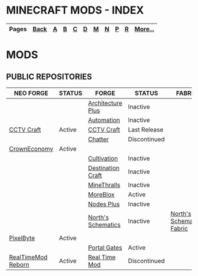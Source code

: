 # MINECRAFT MODS - INDEX
| Pages | [Back](https://github.com/northwesttrees-gaming) | [A](https://github.com/northwesttrees-gaming/.github/tree/main/pages/a) | [B](https://github.com/northwesttrees-gaming/.github/tree/main/pages/b) | [C](https://github.com/northwesttrees-gaming/.github/tree/main/pages/c) | [D](https://github.com/northwesttrees-gaming/.github/tree/main/pages/d) | [M](https://github.com/northwesttrees-gaming/.github/tree/main/pages/m) | [N](https://github.com/northwesttrees-gaming/.github/tree/main/pages/n) | [P](https://github.com/northwesttrees-gaming/.github/tree/main/pages/p) | [R](https://github.com/northwesttrees-gaming/.github/tree/main/pages/r) | [More...](https://github.com/northwesttrees-gaming/.github/blob/main/pages/_more) |
| --- | --- | --- | --- | --- | --- | --- | --- | --- | --- | --- |

# MODS
## PUBLIC REPOSITORIES
| NEO FORGE | STATUS | FORGE | STATUS | FABRIC | STATUS | 
| --- | --- | --- | --- | --- | --- |
| | | [Architecture Plus](https://github.com/northwesttrees-gaming/Architecture-Plus) | Inactive | | |
| | | [Automation](https://github.com/northwesttrees-gaming/NWTG-Automation) | Inactive | | |
| [CCTV Craft](https://github.com/northwesttrees-gaming/CCTVCraft-NeoForge) | Active | [CCTV Craft](https://github.com/northwesttrees-gaming/CCTVCraft-Forge) | Last Release | | |
| | | [Chatter](https://github.com/northwesttrees-gaming/Chatter) | Discontinued | | | 
| [CrownEconomy](https://github.com/northwesttrees-gaming/CrownEconomy) | Active | | | | |
| | | [Cultivation](https://github.com/northwesttrees-gaming/Cultivation) | Inactive | | |
| | | [Destination Craft](https://github.com/northwesttrees-gaming/Destination-Craft) | Inactive | | |
| | | [MineThralls](https://github.com/northwesttrees-gaming/MineThralls) | Inactive | | |
| | | [MoreBlox](https://github.com/northwesttrees-gaming/MoreBlox) | Active | | |
| | | [Nodes Plus](https://github.com/northwesttrees-gaming/Nodes-Plus) | Inactive | | |
| | | [North's Schematics](https://github.com/northwesttrees-gaming/Norths-Schematics) | Inactive | [North's Schematics Fabric](https://github.com/northwesttrees-gaming/Norths-Schematics-Fabric) | Inactive |
| [PixelByte](https://github.com/northwesttrees-gaming/PixelByte) | Active | | | | |
| | | [Portal Gates](https://github.com/northwesttrees-gaming/PortalGates) | Active | | |
| [RealTimeMod Reborn](https://github.com/northwesttrees-gaming/RealTimeMod-Reborn) | Active | [Real Time Mod](https://github.com/northwesttrees-gaming/Real-Time-Mod) | Discontinued | | |
